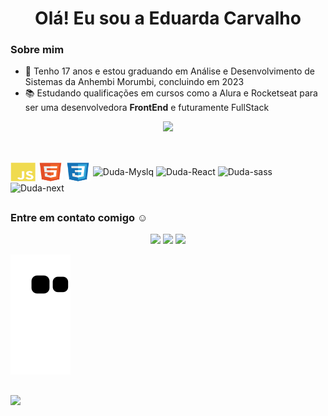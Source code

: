 <h1 align="center"> Olá! Eu sou a Eduarda Carvalho </h1>

### Sobre mim
- 🌱 Tenho 17 anos e estou graduando em Análise e Desenvolvimento de Sistemas da Anhembi Morumbi, concluindo em 2023
- 📚  Estudando qualificações em cursos como a Alura e Rocketseat para ser uma desenvolvedora **FrontEnd** e futuramente FullStack


<div align="center"> 
 <img height="180em" src="https://github-readme-stats.vercel.app/api/top-langs/?username=eduardacarvalho00&layout=compact&langs_count=7&theme=dracula"/>
</div>  
 
## 
<div style="display: inline_block"><br>
  <img align="center" alt="Duda-Js" height="30" width="40" src="https://raw.githubusercontent.com/devicons/devicon/master/icons/javascript/javascript-plain.svg">
  <img align="center" alt="Duda-HTML" height="30" width="40" src="https://raw.githubusercontent.com/devicons/devicon/master/icons/html5/html5-original.svg">
  <img align="center" alt="Duda-CSS" height="30" width="40" src="https://raw.githubusercontent.com/devicons/devicon/master/icons/css3/css3-original.svg">
  <img align="center" alt="Duda-Myslq" height="30" width="40" src="https://cdn.jsdelivr.net/gh/devicons/devicon/icons/mysql/mysql-original.svg" />         
  <img align="center" alt="Duda-React" height="30" width="40" src="https://cdn.jsdelivr.net/gh/devicons/devicon/icons/react/react-original.svg" />
  <img align="center" alt="Duda-sass" height="30" width="40" src="https://cdn.jsdelivr.net/gh/devicons/devicon/icons/sass/sass-original.svg" />
  <img align="center" alt="Duda-next" height="30" width="40" src="https://cdn.jsdelivr.net/gh/devicons/devicon/icons/nextjs/nextjs-original.svg" />
          
</div>  
  
##
  
### Entre em contato comigo ☺
<div align="center"> 
  <a href="https://instagram.com/_eduarda.cr" target="_blank"><img src="https://img.shields.io/badge/-Instagram-%23E4405F?style=for-the-badge&logo=instagram&logoColor=white" target="_blank"></a>
  <a href = "mailto:eduardacarvalho9833@gmail.com" target="_blank"><img src="https://img.shields.io/badge/Gmail-D14836?style=for-the-badge&logo=gmail&logoColor=white" target="_blank"></a>
  <a href="https://www.linkedin.com/in/eduardacarvalho9833/" target="_blank"><img src="https://img.shields.io/badge/-LinkedIn-%230077B5?style=for-the-badge&logo=linkedin&logoColor=white" target="_blank"></a> 
</div>
 
![Snake animation](https://github.com/eduardacarvalho00/eduardacarvalho00/blob/output/github-contribution-grid-snake.svg)

## 

[![](https://visitcount.itsvg.in/api?id=eduardacarvalho00&icon=0&color=0)](https://visitcount.itsvg.in)
